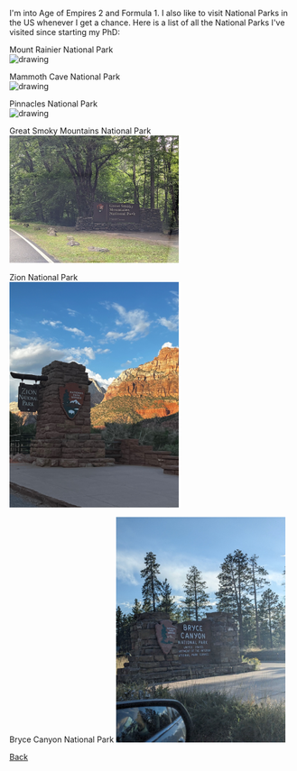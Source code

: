 I'm into Age of Empires 2 and Formula 1. I also like to visit National Parks in the US whenever I get a chance. Here is a list of all the National Parks I've visited since starting my PhD:


Mount Rainier National Park  
<img src="Images/Mount_Rainier.png" alt="drawing" style="width:500px;"/>

Mammoth Cave National Park  
<img src="Images/Mammoth_Cave.png" alt="drawing" style="width:300px;"/>

Pinnacles National Park  
<img src="Images/Pinnacles.png" alt="drawing" style="width:200px;"/>

Great Smoky Mountains National Park  
<img src="Images/Smoky_Mountains.png" alt="drawing" style="width:300px;"/>

Zion National Park  
<img src="Images/Zion.jpeg" alt="drawing" style="width:300px;"/>

Bryce Canyon National Park
<img src="Images/Bryce_Canyon.jpeg" alt="drawing" style="width:300px;"/>

[Back](https://anirudhssundar.github.io/)
